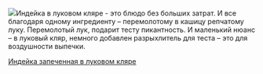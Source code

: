 <!--2025-05-29 16:23:44-->
<div class="yb">
  <div class="rss povarenok"><a href="https://www.povarenok.ru/recipes/show/182726/"><img src="https://www.povarenok.ru/data/cache/2025may/29/03/3178657_88749-640x480.jpg"></a>Индейка в луковом кляре - это блюдо без больших затрат. И все благодаря одному ингредиенту – перемолотому в кашицу репчатому луку. Перемолотый лук, подарит тесту пикантность. И маленький нюанс – в луковый кляр, немного добавлен разрыхлитель для теста – это для воздушности выпечки. <p class="titl"><a href="https://www.povarenok.ru/recipes/show/182726/">Индейка запеченная в луковом кляре</a></p></div>
</div>
